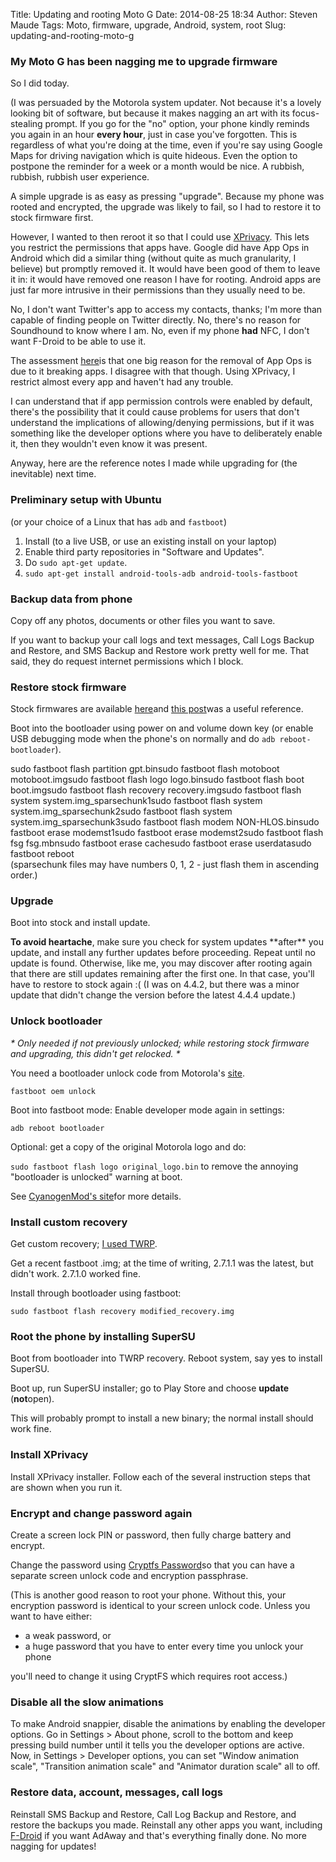 Title: Updating and rooting Moto G
Date: 2014-08-25 18:34
Author: Steven Maude
Tags: Moto, firmware, upgrade, Android, system, root
Slug: updating-and-rooting-moto-g

### My Moto G has been nagging me to upgrade firmware

So I did today.

(I was persuaded by the Motorola system updater. Not because it's a
lovely looking bit of software, but because it makes nagging an art with
its focus-stealing prompt. If you go for the "no" option, your phone
kindly reminds you again in an hour **every hour**, just in case you've
forgotten. This is regardless of what you're doing at the time, even if
you're say using Google Maps for driving navigation which is quite
hideous. Even the option to postpone the reminder for a week or a month
would be nice. A rubbish, rubbish, rubbish user experience.

A simple upgrade is as easy as pressing "upgrade". Because my phone was
rooted and encrypted, the upgrade was likely to fail, so I had to
restore it to stock firmware first.

However, I wanted to then reroot it so that I could use
[XPrivacy](https://github.com/M66B/XPrivacy). This lets you restrict the
permissions that apps have. Google did have App Ops in Android which did
a similar thing (without quite as much granularity, I believe) but
promptly removed it. It would have been good of them to leave it in: it
would have removed one reason I have for rooting. Android apps are just
far more intrusive in their permissions than they usually need to be.

No, I don't want Twitter's app to access my contacts, thanks; I'm more
than capable of finding people on Twitter directly. No, there's no
reason for Soundhound to know where I am. No, even if my phone **had**
NFC, I don't want F-Droid to be able to use it.

The assessment
[here](http://www.cnet.com/news/why-android-wont-be-getting-app-ops-anytime-soon/)is
that one big reason for the removal of App Ops is due to it breaking
apps. I disagree with that though. Using XPrivacy, I restrict almost
every app and haven't had any trouble.

I can understand that if app permission controls were enabled by
default, there's the possibility that it could cause problems for users
that don't understand the implications of allowing/denying permissions,
but if it was something like the developer options where you have to
deliberately enable it, then they wouldn't even know it was present.

Anyway, here are the reference notes I made while upgrading for (the
inevitable) next time.

### Preliminary setup with Ubuntu

(or your choice of a Linux that has `adb` and `fastboot`)

1.  Install (to a live USB, or use an existing install on your laptop)
2.  Enable third party repositories in "Software and Updates".
3.  Do <span class="bgcode">`sudo apt-get update`</span>.
4.  <span class="bgcode">`sudo apt-get install android-tools-adb android-tools-fastboot`</span>

### Backup data from phone

Copy off any photos, documents or other files you want to save.

If you want to backup your call logs and text messages, Call Logs Backup
and Restore, and SMS Backup and Restore work pretty well for me. That
said, they do request internet permissions which I block.

### Restore stock firmware

Stock firmwares are available
[here](http://sbf.droid-developers.org/phone.php?device=14)and [this
post](http://forum.xda-developers.com/showthread.php?t=2542219)was a
useful reference.

Boot into the bootloader using power on and volume down key (or enable
USB debugging mode when the phone's on normally and do
`adb reboot-bootloader`).

<div class="bgcode">
    sudo fastboot flash partition gpt.binsudo fastboot flash motoboot motoboot.imgsudo fastboot flash logo logo.binsudo fastboot flash boot boot.imgsudo fastboot flash recovery recovery.imgsudo fastboot flash system system.img_sparsechunk1sudo fastboot flash system system.img_sparsechunk2sudo fastboot flash system system.img_sparsechunk3sudo fastboot flash modem NON-HLOS.binsudo fastboot erase modemst1sudo fastboot erase modemst2sudo fastboot flash fsg fsg.mbnsudo fastboot erase cachesudo fastboot erase userdatasudo fastboot reboot

</div>
(sparsechunk files may have numbers 0, 1, 2 - just flash them in
ascending order.)

### Upgrade

Boot into stock and install update.

**To avoid heartache**, make sure you check for system updates
\*\*after\*\* you update, and install any further updates before
proceeding. Repeat until no update is found. Otherwise, like me, you may
discover after rooting again that there are still updates remaining
after the first one. In that case, you'll have to restore to stock again
:( (I was on 4.4.2, but there was a minor update that didn't change the
version before the latest 4.4.4 update.)

### Unlock bootloader

*\* Only needed if not previously unlocked; while restoring stock
firmware and upgrading, this didn't get relocked. \**

You need a bootloader unlock code from Motorola's
[site](https://motorola-global-portal.custhelp.com/app/standalone/bootloader/unlock-your-device-a).

`fastboot oem unlock`

Boot into fastboot mode: Enable developer mode again in settings:

<span class="bgcode">`adb reboot bootloader`</span>

Optional: get a copy of the original Motorola logo and do:

`sudo fastboot flash logo original_logo.bin` to remove the annoying
"bootloader is unlocked" warning at boot.

See [CyanogenMod's
site](http://wiki.cyanogenmod.org/w/Template:Unlock_Bootloader)for more
details.

### Install custom recovery

Get custom recovery; [I used TWRP](http://teamw.in/project/twrp2/233).

Get a recent fastboot .img; at the time of writing, 2.7.1.1 was the
latest, but didn't work. 2.7.1.0 worked fine.

Install through bootloader using fastboot:

`sudo fastboot flash recovery modified_recovery.img`

### Root the phone by installing SuperSU

Boot from bootloader into TWRP recovery. Reboot system, say yes to
install SuperSU.

Boot up, run SuperSU installer; go to Play Store and choose **update**
(**not**open).

This will probably prompt to install a new binary; the normal install
should work fine.

### Install XPrivacy

Install XPrivacy installer. Follow each of the several instruction steps
that are shown when you run it.

### Encrypt and change password again

Create a screen lock PIN or password, then fully charge battery and
encrypt.

Change the password using [Cryptfs
Password](https://play.google.com/store/apps/details?id=org.nick.cryptfs.passwdmanager&hl=en)so
that you can have a separate screen unlock code and encryption
passphrase.

(This is another good reason to root your phone. Without this, your
encryption password is identical to your screen unlock code. Unless you
want to have either:

-   a weak password, or
-   a huge password that you have to enter every time you unlock your
    phone

you'll need to change it using CryptFS which requires root access.)

### Disable all the slow animations

To make Android snappier, disable the animations by enabling the
developer options. Go in Settings \> About phone, scroll to the bottom
and keep pressing build number until it tells you the developer options
are active. Now, in Settings \> Developer options, you can set "Window
animation scale", "Transition animation scale" and "Animator duration
scale" all to off.

### Restore data, account, messages, call logs

Reinstall SMS Backup and Restore, Call Log Backup and Restore, and
restore the backups you made. Reinstall any other apps you want,
including [F-Droid](https://f-droid.org/) if you want AdAway and that's
everything finally done. No more nagging for updates!

</p>

